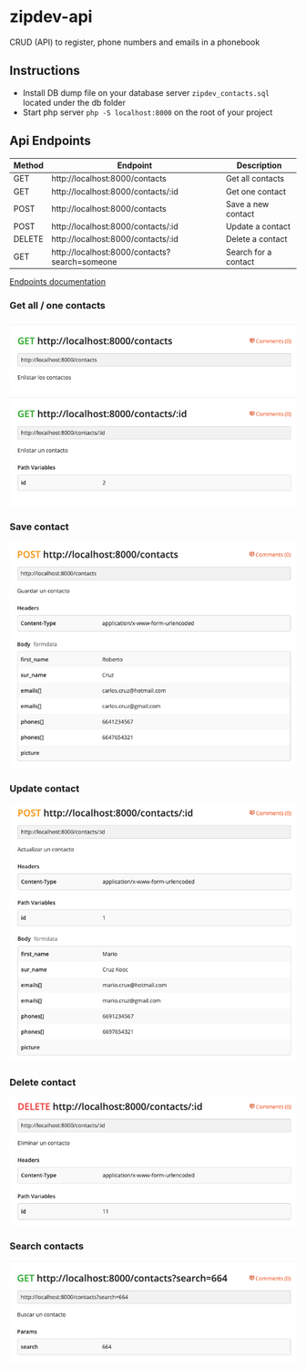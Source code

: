 # zipdev-api
CRUD (API) to register, phone numbers and emails in a phonebook
## Instructions
 * Install DB dump file on your database server `zipdev_contacts.sql` located under the db folder 
 * Start php server `php -S localhost:8000` on the root of your project
## Api Endpoints
Method | Endpoint | Description |
------|------------|------|
GET | http://localhost:8000/contacts | Get all contacts |
GET | http://localhost:8000/contacts/:id | Get one contact |
POST | http://localhost:8000/contacts | Save a new contact |
POST | http://localhost:8000/contacts/:id | Update a contact |
DELETE | http://localhost:8000/contacts/:id | Delete a contact |
GET | http://localhost:8000/contacts?search=someone | Search for a contact |

[Endpoints documentation](https://web.postman.co/collections/4575440-213cb6cc-6b47-47b3-85e8-b2afa3a39486?workspace=a5c65fff-be7f-4d0e-8f55-bf500f237d92)

### Get all / one contacts
![List contacts](https://raw.githubusercontent.com/carlos-cruz/zipdev-api/master/documentation/ListContacts.png)

### Save contact
![Save contact](https://raw.githubusercontent.com/carlos-cruz/zipdev-api/master/documentation/SaveContact.png)

### Update contact
![Update contact](https://raw.githubusercontent.com/carlos-cruz/zipdev-api/master/documentation/UpdateContact.png)

### Delete contact
![Delete contact](https://raw.githubusercontent.com/carlos-cruz/zipdev-api/master/documentation/DeleteContact.png)

### Search contacts
![Search contact](https://raw.githubusercontent.com/carlos-cruz/zipdev-api/master/documentation/SearchContact.png)

